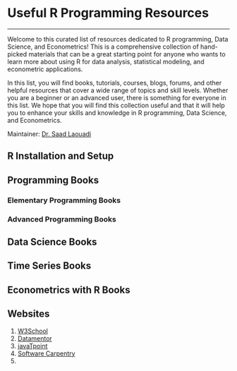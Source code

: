 # Useful R Programming Resources
-------
Welcome to this curated list of resources dedicated to R programming, Data Science, and Econometrics! This is a comprehensive collection of hand-picked materials that can be a great starting point for anyone who wants to learn more about using R for data analysis, statistical modeling, and econometric applications. 


In this list, you will find books, tutorials, courses, blogs, forums, and other helpful resources that cover a wide range of topics and skill levels. Whether you are a beginner or an advanced user, there is something for everyone in this list. We hope that you will find this collection useful and that it will help you to enhance your skills and knowledge in R programming, Data Science, and Econometrics.

Maintainer: [Dr. Saad Laouadi](https://github.com/DrSaadLa)

## R Installation and Setup 

## Programming Books

### Elementary Programming Books


### Advanced Programming Books


## Data Science Books



## Time Series Books



## Econometrics with R Books 


## Websites 

  1. [W3School](https://www.w3schools.com/r/default.asp)
  2. [Datamentor](https://www.datamentor.io/r-programming/)
  3. [javaTpoint](https://www.javatpoint.com/r-tutorial)
  4. [Software Carpentry](https://swcarpentry.github.io/r-novice-inflammation/)
  5. 
